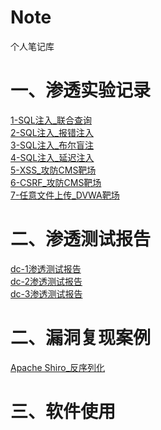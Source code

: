 # Note
个人笔记库

# 一、渗透实验记录
[1-SQL注入_联合查询](https://github.com/RainbowSea-MaiDang/Note/blob/main/ExperimentNode/SQL%E6%B3%A8%E5%85%A5/1-SQL%E6%B3%A8%E5%85%A5_%E8%81%94%E5%90%88%E6%9F%A5%E8%AF%A2.md)<br/>
[2-SQL注入_报错注入](https://github.com/RainbowSea-MaiDang/Note/blob/main/ExperimentNode/SQL%E6%B3%A8%E5%85%A5/2-SQL%E6%B3%A8%E5%85%A5_%E6%8A%A5%E9%94%99%E6%B3%A8%E5%85%A5.md)<br/>
[3-SQL注入_布尔盲注](https://github.com/RainbowSea-MaiDang/Note/blob/main/ExperimentNode/SQL%E6%B3%A8%E5%85%A5/3-SQL%E6%B3%A8%E5%85%A5_%E5%B8%83%E5%B0%94%E7%9B%B2%E6%B3%A8.md)<br/>
[4-SQL注入_延迟注入](https://github.com/RainbowSea-MaiDang/Note/blob/main/ExperimentNode/SQL%E6%B3%A8%E5%85%A5/4-SQL%E6%B3%A8%E5%85%A5_%E5%BB%B6%E8%BF%9F%E6%B3%A8%E5%85%A5.md)<br/>
[5-XSS_攻防CMS靶场](https://github.com/RainbowSea-MaiDang/Note/blob/main/ExperimentNode/1-XSS_%E6%94%BB%E9%98%B2CMS%E9%9D%B6%E5%9C%BA.md)<br/>
[6-CSRF_攻防CMS靶场](https://github.com/RainbowSea-MaiDang/Note/blob/main/ExperimentNode/1-CSRF_%E6%94%BB%E9%98%B2CMS%E9%9D%B6%E5%9C%BA.md)<br/>
[7-任意文件上传_DVWA靶场](https://github.com/RainbowSea-MaiDang/Note/blob/main/ExperimentNode/1-%E4%BB%BB%E6%84%8F%E6%96%87%E4%BB%B6%E4%B8%8A%E4%BC%A0_DVWA%E9%9D%B6%E5%9C%BA.md)<br/>

# 二、渗透测试报告
[dc-1渗透测试报告](https://github.com/RainbowSea-MaiDang/Note/blob/main/ExperimentNode/dc-1%E6%B8%97%E9%80%8F%E6%B5%8B%E8%AF%95%E6%8A%A5%E5%91%8A.md)<br/>
[dc-2渗透测试报告](https://github.com/RainbowSea-MaiDang/Note/blob/main/ExperimentNode/dc-2%E6%B8%97%E9%80%8F%E6%B5%8B%E8%AF%95%E6%8A%A5%E5%91%8A.md)<br/>
[dc-3渗透测试报告](https://github.com/RainbowSea-MaiDang/Note/blob/main/ExperimentNode/DC-3%E6%B8%97%E9%80%8F%E6%B5%8B%E8%AF%95%E6%8A%A5%E5%91%8A.md)<br/>

# 二、漏洞复现案例
[Apache Shiro_反序列化](https://github.com/RainbowSea-MaiDang/Note/blob/main/ExperimentNode/Apache%20Shiro%20%E5%8F%8D%E5%BA%8F%E5%88%97%E5%8C%96.md)<br/>


# 三、软件使用




